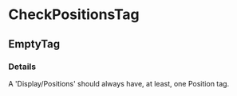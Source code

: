 ﻿---  
uid: Validator_2_57_1  
---

# CheckPositionsTag

## EmptyTag

### Details

A 'Display\/Positions' should always have, at least, one Position tag.
